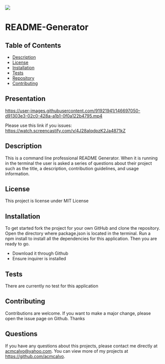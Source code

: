 
<img src='https://img.shields.io/github/license/acmcalvo/README-Generator' >

  # README-Generator

 
  
  
  
  ## Table of Contents
  * [Description](#description)
  * [License](#license)
  * [Installation](#install)
  * [Tests](#run)
  * [Repository](#usingRepo)
  * [Contributing](#contributing)
  
  
  ## Presentation
  https://user-images.githubusercontent.com/91921941/146697050-d91303e3-02c0-428a-a1b1-0f0a122b4795.mp4
  
  Please use this link if you issues:
  https://watch.screencastify.com/v/4J28aIqdpzK2Ja4871kZ
  
  ## Description
  
  This is a command line professional README Generator. When it is running in the terminal the user is asked a series of questions about their project such as the title, a description, contribution guidelines, and usage information.
 

  
  ## License 
  This project is license under MIT License

  ## Installation
  To get started fork the project for your own GitHub and clone the repository. Open the directory where package.json is located in the terminal. Run a npm install to install all the dependencies for this application. Then you are ready to go.
  
  * Download it through Github
  * Ensure inquirer is installed
 
  ## Tests
  There are currently no test for this application

  ## Contributing 
  Contributions are welcome. If you want to make a major change, please open the issue page on Github. Thanks

  ## Questions
  If you have any questions about this projects, please contact me directly at acmcalvo@yahoo.com. 
  You can view more of my projects at https://github.com/acmcalvo.
